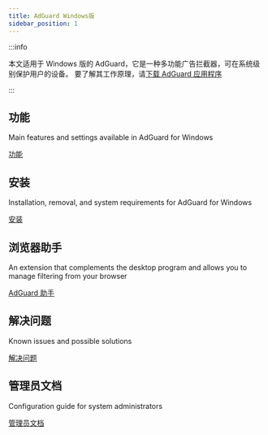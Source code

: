 ```yaml
---
title: AdGuard Windows版
sidebar_position: 1
---
```


:::info

本文适用于 Windows 版的 AdGuard，它是一种多功能广告拦截器，可在系统级别保护用户的设备。 要了解其工作原理，请[下载 AdGuard 应用程序](https://agrd.io/download-kb-adblock)

:::

## 功能

Main features and settings available in AdGuard for Windows

[功能](/adguard-for-windows/features/features.md)

## 安装

Installation, removal, and system requirements for AdGuard for Windows

[安装](/adguard-for-windows/installation.md)

## 浏览器助手

An extension that complements the desktop program and allows you to manage filtering from your browser

[AdGuard 助手](/adguard-for-windows/browser-assistant.md)

## 解决问题

Known issues and possible solutions

[解决问题](/adguard-for-windows/solving-problems/solving-problems.md)

## 管理员文档

Configuration guide for system administrators

[管理员文档](/adguard-for-windows/admins-documentation.md)
